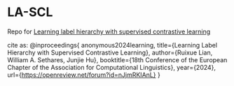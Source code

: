 # LA-SCL
Repo for [Learning label hierarchy with supervised contrastive learning](https://arxiv.org/abs/2402.00232)




cite as:
@inproceedings{
anonymous2024learning,
title={Learning Label Hierarchy with Supervised Contrastive Learning},
author={Ruixue Lian, William A. Sethares, Junjie Hu},
booktitle={18th Conference of the European Chapter of the Association for Computational Linguistics},
year={2024},
url={https://openreview.net/forum?id=nJjmRKIAnL}
}
